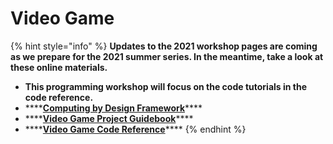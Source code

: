 # Video Game

{% hint style="info" %}
**Updates to the 2021 workshop pages are coming as we prepare for the 2021 summer series. In the meantime, take a look at these online materials.**

* **This programming workshop will focus on the code tutorials in the code reference.**
* \*\*\*\*[**Computing by Design Framework**](https://docs.idew.org/the-cxd-framework/)\*\*\*\*
* \*\*\*\*[**Video Game Project Guidebook**](https://docs.idew.org/project-video-game/)\*\*\*\*
* \*\*\*\*[**Video Game Code Reference**](https://docs.idew.org/video-game-code-reference/)\*\*\*\*
{% endhint %}



